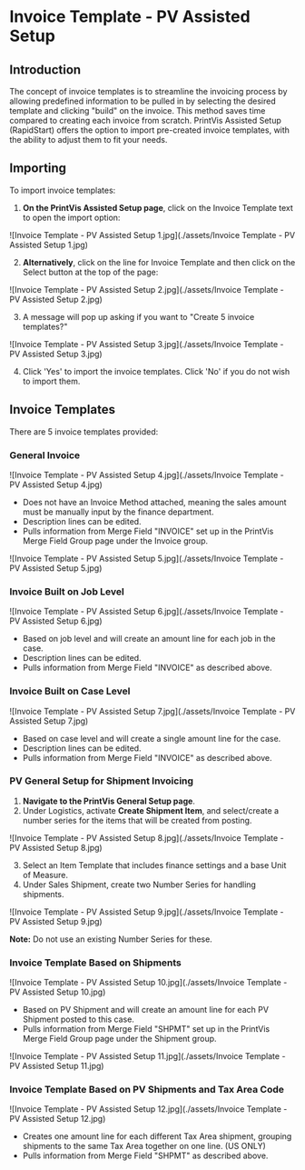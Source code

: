 # Invoice Template - PV Assisted Setup


## Introduction

The concept of invoice templates is to streamline the invoicing process by allowing predefined information to be pulled in by selecting the desired template and clicking "build" on the invoice. This method saves time compared to creating each invoice from scratch. PrintVis Assisted Setup (RapidStart) offers the option to import pre-created invoice templates, with the ability to adjust them to fit your needs.

## Importing

To import invoice templates:

1. **On the PrintVis Assisted Setup page**, click on the Invoice Template text to open the import option:

![Invoice Template - PV Assisted Setup 1.jpg](./assets/Invoice Template - PV Assisted Setup 1.jpg)

2. **Alternatively**, click on the line for Invoice Template and then click on the Select button at the top of the page:

![Invoice Template - PV Assisted Setup 2.jpg](./assets/Invoice Template - PV Assisted Setup 2.jpg)

3. A message will pop up asking if you want to "Create 5 invoice templates?"

![Invoice Template - PV Assisted Setup 3.jpg](./assets/Invoice Template - PV Assisted Setup 3.jpg)

4. Click 'Yes' to import the invoice templates. Click 'No' if you do not wish to import them.

## Invoice Templates

There are 5 invoice templates provided:

### General Invoice

![Invoice Template - PV Assisted Setup 4.jpg](./assets/Invoice Template - PV Assisted Setup 4.jpg)

   - Does not have an Invoice Method attached, meaning the sales amount must be manually input by the finance department.
   - Description lines can be edited.
   - Pulls information from Merge Field "INVOICE" set up in the PrintVis Merge Field Group page under the Invoice group.

![Invoice Template - PV Assisted Setup 5.jpg](./assets/Invoice Template - PV Assisted Setup 5.jpg)

### Invoice Built on Job Level
  
![Invoice Template - PV Assisted Setup 6.jpg](./assets/Invoice Template - PV Assisted Setup 6.jpg)

   - Based on job level and will create an amount line for each job in the case.
   - Description lines can be edited.
   - Pulls information from Merge Field "INVOICE" as described above.


### Invoice Built on Case Level

![Invoice Template - PV Assisted Setup 7.jpg](./assets/Invoice Template - PV Assisted Setup 7.jpg)
  
   - Based on case level and will create a single amount line for the case.
   - Description lines can be edited.
   - Pulls information from Merge Field "INVOICE" as described above.


### PV General Setup for Shipment Invoicing

1. **Navigate to the PrintVis General Setup page**.
2. Under Logistics, activate **Create Shipment Item**, and select/create a number series for the items that will be created from posting.

![Invoice Template - PV Assisted Setup 8.jpg](./assets/Invoice Template - PV Assisted Setup 8.jpg)

3. Select an Item Template that includes finance settings and a base Unit of Measure.
4. Under Sales Shipment, create two Number Series for handling shipments.

![Invoice Template - PV Assisted Setup 9.jpg](./assets/Invoice Template - PV Assisted Setup 9.jpg)

**Note:** Do not use an existing Number Series for these.


### Invoice Template Based on Shipments
  
 ![Invoice Template - PV Assisted Setup 10.jpg](./assets/Invoice Template - PV Assisted Setup 10.jpg)
	
  - Based on PV Shipment and will create an amount line for each PV Shipment posted to this case.
   - Pulls information from Merge Field "SHPMT" set up in the PrintVis Merge Field Group page under the Shipment group.

![Invoice Template - PV Assisted Setup 11.jpg](./assets/Invoice Template - PV Assisted Setup 11.jpg)

### Invoice Template Based on PV Shipments and Tax Area Code
  
![Invoice Template - PV Assisted Setup 12.jpg](./assets/Invoice Template - PV Assisted Setup 12.jpg)
 
  - Creates one amount line for each different Tax Area shipment, grouping shipments to the same Tax Area together on one line. (US ONLY)
   - Pulls information from Merge Field "SHPMT" as described above.

 